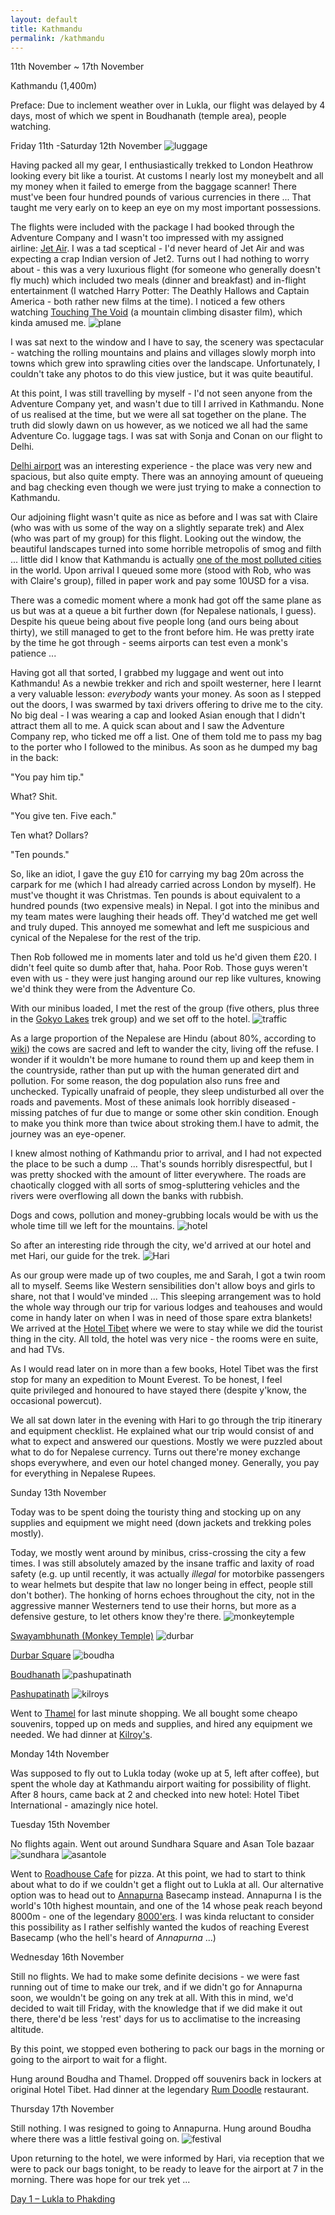```yaml
---
layout: default
title: Kathmandu
permalink: /kathmandu
---
```


11th November ~ 17th November

Kathmandu (1,400m)

Preface: Due to inclement weather over in Lukla, our flight was delayed by 4 days, most of which we spent in Boudhanath (temple area), people watching.

Friday 11th -Saturday 12th November
![](/assets/luggage.jpg "luggage")

Having packed all my gear, I enthusiastically trekked to London Heathrow looking every bit like a tourist. At customs I nearly lost my moneybelt and all my money when it failed to emerge from the baggage scanner! There must've been four hundred pounds of various currencies in there ... That taught me very early on to keep an eye on my most important possessions.

The flights were included with the package I had booked through the Adventure Company and I wasn't too impressed with my assigned airline: [Jet Air](http://www.jetairways.com/). I was a tad sceptical - I'd never heard of Jet Air and was expecting a crap Indian version of Jet2. Turns out I had nothing to worry about - this was a very luxurious flight (for someone who generally doesn't fly much) which included two meals (dinner and breakfast) and in-flight entertainment (I watched Harry Potter: The Deathly Hallows and Captain America - both rather new films at the time). I noticed a few others watching [Touching The Void](http://en.wikipedia.org/wiki/Touching_the_Void_(film)) (a mountain climbing disaster film), which kinda amused me.
![](/assets/plane.jpg "plane")

I was sat next to the window and I have to say, the scenery was spectacular - watching the rolling mountains and plains and villages slowly morph into towns which grew into sprawling cities over the landscape. Unfortunately, I couldn't take any photos to do this view justice, but it was quite beautiful.

At this point, I was still travelling by myself - I'd not seen anyone from the Adventure Company yet, and wasn't due to till I arrived in Kathmandu. None of us realised at the time, but we were all sat together on the plane. The truth did slowly dawn on us however, as we noticed we all had the same Adventure Co. luggage tags. I was sat with Sonja and Conan on our flight to Delhi.

[Delhi airport](http://en.wikipedia.org/wiki/Indira_Gandhi_International_Airport) was an interesting experience - the place was very new and spacious, but also quite empty. There was an annoying amount of queueing and bag checking even though we were just trying to make a connection to Kathmandu.

Our adjoining flight wasn't quite as nice as before and I was sat with Claire (who was with us some of the way on a slightly separate trek) and Alex (who was part of my group) for this flight. Looking out the window, the beautiful landscapes turned into some horrible metropolis of smog and filth ... little did I know that Kathmandu is actually [one of the most polluted cities](http://en.wikipedia.org/wiki/Kathmandu#Pollution) in the world. Upon arrival I queued some more (stood with Rob, who was with Claire's group), filled in paper work and pay some 10USD for a visa.

There was a comedic moment where a monk had got off the same plane as us but was at a queue a bit further down (for Nepalese nationals, I guess). Despite his queue being about five people long (and ours being about thirty), we still managed to get to the front before him. He was pretty irate by the time he got through - seems airports can test even a monk's patience ...

Having got all that sorted, I grabbed my luggage and went out into Kathmandu! As a newbie trekker and rich and spoilt westerner, here I learnt a very valuable lesson: *everybody* wants your money. As soon as I stepped out the doors, I was swarmed by taxi drivers offering to drive me to the city. No big deal - I was wearing a cap and looked Asian enough that I didn't attract them all to me. A quick scan about and I saw the Adventure Company rep, who ticked me off a list. One of them told me to pass my bag to the porter who I followed to the minibus. As soon as he dumped my bag in the back:

"You pay him tip."

What? Shit.

"You give ten. Five each."

Ten what? Dollars?

"Ten pounds."

So, like an idiot, I gave the guy £10 for carrying my bag 20m across the carpark for me (which I had already carried across London by myself). He must've thought it was Christmas. Ten pounds is about equivalent to a hundred pounds (two expensive meals) in Nepal. I got into the minibus and my team mates were laughing their heads off. They'd watched me get well and truly duped. This annoyed me somewhat and left me suspicious and cynical of the Nepalese for the rest of the trip.

Then Rob followed me in moments later and told us he'd given them £20. I didn't feel quite so dumb after that, haha. Poor Rob. Those guys weren't even with us - they were just hanging around our rep like vultures, knowing we'd think they were from the Adventure Co.

With our minibus loaded, I met the rest of the group (five others, plus three in the [Gokyo Lakes](http://en.wikipedia.org/wiki/Gokyo_Ri) trek group) and we set off to the hotel.
![](/assets/traffic.jpg "traffic")

As a large proportion of the Nepalese are Hindu (about 80%, according to [wiki](http://en.wikipedia.org/wiki/Hinduism_in_Nepal)) the cows are sacred and left to wander the city, living off the refuse. I wonder if it wouldn't be more humane to round them up and keep them in the countryside, rather than put up with the human generated dirt and pollution. For some reason, the dog population also runs free and unchecked. Typically unafraid of people, they sleep undisturbed all over the roads and pavements. Most of these animals look horribly diseased - missing patches of fur due to mange or some other skin condition. Enough to make you think more than twice about stroking them.I have to admit, the journey was an eye-opener.

I knew almost nothing of Kathmandu prior to arrival, and I had not expected the place to be such a dump ... That's sounds horribly disrespectful, but I was pretty shocked with the amount of litter everywhere. The roads are chaotically clogged with all sorts of smog-spluttering vehicles and the rivers were overflowing all down the banks with rubbish.

Dogs and cows, pollution and money-grubbing locals would be with us the whole time till we left for the mountains.
![](/assets/hotel.jpg "hotel")

So after an interesting ride through the city, we'd arrived at our hotel and met Hari, our guide for the trek.
![](/assets/Hari.jpg "Hari")

As our group were made up of two couples, me and Sarah, I got a twin room all to myself. Seems like Western sensibilities don't allow boys and girls to share, not that I would've minded ... This sleeping arrangement was to hold the whole way through our trip for various lodges and teahouses and would come in handy later on when I was in need of those spare extra blankets! We arrived at the [Hotel Tibet](http://www.tripadvisor.co.uk/Hotel_Review-g293890-d338255-Reviews-Hotel_Tibet-Kathmandu.html) where we were to stay while we did the tourist thing in the city. All told, the hotel was very nice - the rooms were en suite, and had TVs.

As I would read later on in more than a few books, Hotel Tibet was the first stop for many an expedition to Mount Everest. To be honest, I feel quite privileged and honoured to have stayed there (despite y'know, the occasional powercut).

We all sat down later in the evening with Hari to go through the trip itinerary and equipment checklist. He explained what our trip would consist of and what to expect and answered our questions. Mostly we were puzzled about what to do for Nepalese currency. Turns out there're money exchange shops everywhere, and even our hotel changed money. Generally, you pay for everything in Nepalese Rupees.

Sunday 13th November

Today was to be spent doing the touristy thing and stocking up on any supplies and equipment we might need (down jackets and trekking poles mostly).

Today, we mostly went around by minibus, criss-crossing the city a few times. I was still absolutely amazed by the insane traffic and laxity of road safety (e.g. up until recently, it was actually *illegal* for motorbike passengers to wear helmets but despite that law no longer being in effect, people still don't bother). The honking of horns echoes throughout the city, not in the aggressive manner Westerners tend to use their horns, but more as a defensive gesture, to let others know they're there.
![](/assets/monkeytemple.jpg "monkeytemple")

[Swayambhunath (Monkey Temple)](http://en.wikipedia.org/wiki/Swayambhunath)
![](/assets/durbar.jpg "durbar")

[Durbar Square](http://en.wikipedia.org/wiki/Kathmandu_Durbar_Square)
![](/assets/boudha.jpg "boudha")

[Boudhanath](http://en.wikipedia.org/wiki/Boudhanath)
![](/assets/pashupatinath.jpg "pashupatinath")

[Pashupatinath](http://en.wikipedia.org/wiki/Pashupatinath_Temple)
![](/assets/kilroys.jpg "kilroys")

Went to [Thamel](http://en.wikipedia.org/wiki/Thamel) for last minute shopping. We all bought some cheapo souvenirs, topped up on meds and supplies, and hired any equipment we needed. We had dinner at [Kilroy's](http://www.tripadvisor.co.uk/Restaurant_Review-g293890-d1155264-Reviews-Kilroy_s_of_Kathmandu-Kathmandu.html).

Monday 14th November

Was supposed to fly out to Lukla today (woke up at 5, left after coffee), but spent the whole day at Kathmandu airport waiting for possibility of flight. After 8 hours, came back at 2 and checked into new hotel: Hotel Tibet International - amazingly nice hotel.

Tuesday 15th November

No flights again. Went out around Sundhara Square and Asan Tole bazaar<br />
![](/assets/sundhara.jpg "sundhara")
![](/assets/asantole.jpg "asantole")

Went to [Roadhouse Cafe](http://www.tripadvisor.co.uk/Restaurant_Review-g293890-d1077835-Reviews-Roadhouse_Cafe-Kathmandu.html) for pizza. At this point, we had to start to think about what to do if we couldn't get a flight out to Lukla at all. Our alternative option was to head out to [Annapurna](http://en.wikipedia.org/wiki/Annapurna) Basecamp instead. Annapurna I is the world's 10th highest mountain, and one of the 14 whose peak reach beyond 8000m - one of the legendary [8000'ers](http://en.wikipedia.org/wiki/Eight-thousander). I was kinda reluctant to consider this possibility as I rather selfishly wanted the kudos of reaching Everest Basecamp (who the hell's heard of *Annapurna* ...)

Wednesday 16th November

Still no flights. We had to make some definite decisions - we were fast running out of time to make our trek, and if we didn't go for Annapurna soon, we wouldn't be going on any trek at all. With this in mind, we'd decided to wait till Friday, with the knowledge that if we did make it out there, there'd be less 'rest' days for us to acclimatise to the increasing altitude.

By this point, we stopped even bothering to pack our bags in the morning or going to the airport to wait for a flight.

Hung around Boudha and Thamel. Dropped off souvenirs back in lockers at original Hotel Tibet. Had dinner at the legendary [Rum Doodle](http://www.therumdoodle.com/) restaurant.

Thursday 17th November

Still nothing. I was resigned to going to Annapurna. Hung around Boudha where there was a little festival going on.
![](/assets/festival.jpg "festival")

Upon returning to the hotel, we were informed by Hari, via reception that we were to pack our bags tonight, to be ready to leave for the airport at 7 in the morning. There was hope for our trek yet ...

[Day 1 – Lukla to Phakding](lukla-phakding)
